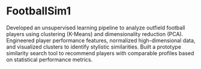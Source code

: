 # FootballSim1
Developed an unsupervised learning pipeline to analyze outfield football players using clustering (K-Means) and dimensionality reduction (PCA). Engineered player performance features, normalized high-dimensional data, and visualized clusters to identify stylistic similarities. Built a prototype similarity search tool to recommend players with comparable profiles based on statistical performance metrics.
